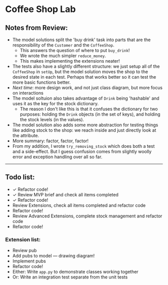 # Coffee Shop Lab

## Notes from Review:

* The model solutions split the 'buy drink' task into parts that are the
responsibility of the `Customer` and the `CoffeeShop`.
    * This answers the question of where to put `buy_drink`!
    * We wrote the much simpler `reduce_money`.
    * This makes implementing the extensions neater!
* The tests also have a slightly different structure:  we just setup all
of the `CoffeeShop` in `setUp`, but the model solution moves the shop to
the desired state in each test.  Perhaps that works better so it can test
the more basic functions better.
* _Next time_:  more design work, and not just class diagram, but more
focus on interactions
* The model soltuion also takes advantage of `Drink` being 'hashable' and
uses it as the key for the stock dictionary.
    * The reason I don't like this is that it confuses the dictionary for
    two purposes:  holding the `Drink` objects (in the set of keys), and
    holding the stock levels (in the values).
* The model solution also adds some more abstraction for testing things
like adding stock to the shop:  we reach inside and just directly look at
the attribute.
* More summary:  factor, factor, factor!
* From my addition, I wrote `try_removing_stock` which does both a test
and a side-effect.  But I guess confusion comes from slightly woolly
error and exception handling over all so far.

-----

## Todo list:

* ✓ Refactor code!
* ✓ Review MVP brief and check all items completed
* ✓ Refactor code!
* Review Extensions, check all items completed and refactor code
* Refactor code!
* Review Advanced Extensions, complete stock management and refactor code
* Refactor code!

### Extension list:

* Review pub
* Add pubs to model — drawing diagram!
* Implement pubs
* Refactor code!
* Either: Write `app.py` to demonstrate classes working together
* Or: Write an integration test separate from the unit tests

